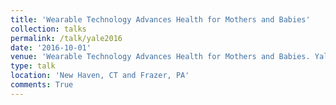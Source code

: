 ```yaml
---
title: 'Wearable Technology Advances Health for Mothers and Babies'
collection: talks
permalink: /talk/yale2016
date: '2016-10-01'
venue: 'Wearable Technology Advances Health for Mothers and Babies. Yale Tech Summit presentation with Owen Montgomery. New Haven, CT. October, 2016. Also presented to Teva in Frazer, PA, November, 2016'
type: talk
location: 'New Haven, CT and Frazer, PA'
comments: True
---
```


